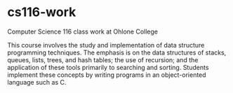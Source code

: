 # cs116-work
Computer Science 116 class work at Ohlone College

This course involves the study and implementation of data structure programming techniques. The emphasis is on the data structures of stacks, queues, lists, trees, and hash tables; the use of recursion; and the application of these tools primarily to searching and sorting. Students implement these concepts by writing programs in an object-oriented language such as C.
